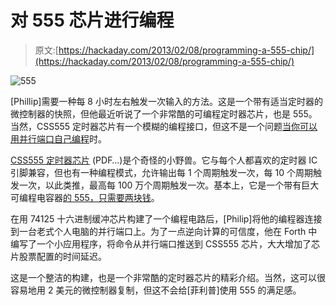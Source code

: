 # 对 555 芯片进行编程

> 原文:[https://hackaday.com/2013/02/08/programming-a-555-chip/](https://hackaday.com/2013/02/08/programming-a-555-chip/)

![555](../Images/c227e18ac48721f5d9759f0f14986d79.png)

[Phillip]需要一种每 8 小时左右触发一次输入的方法。这是一个带有适当定时器的微控制器的快照，但他最近听说了一个非常酷的可编程定时器芯片，也是 555。当然，CSS555 定时器芯片有一个模糊的编程接口，但这不是一个问题[当你可以用并行端口自己编程](http://www.jameco.com/Jameco/workshop/mystory/CSS55-timer.html)时。

[CSS555 定时器芯片](http://www.customsiliconsolutions.com/downloads/Revised%20Standard%20products/CSS555_App_Note1_Serial_Interface.pdf) (PDF…)是个奇怪的小野兽。它与每个人都喜欢的定时器 IC 引脚兼容，但也有一种编程模式，允许输出每 1 个周期触发一次，每 10 个周期触发一次，以此类推，最高每 100 万个周期触发一次。基本上，它是一个带有巨大可编程电容器[的 555，只需要两块钱](http://www.jameco.com/webapp/wcs/stores/servlet/ProductDisplay?langId=-1&storeId=10001&productId=2146450&catalogId=10001&CID=MERCH)。

在用 74125 十六进制缓冲芯片构建了一个编程电路后，[Philip]将他的编程器连接到一台老式个人电脑的并行端口上。为了一点逆向计算的可信度，他在 Forth 中编写了一个小应用程序，将命令从并行端口推送到 CSS555 芯片，大大增加了芯片股票配置的时间延迟。

这是一个整洁的构建，也是一个非常酷的定时器芯片的精彩介绍。当然，这可以很容易地用 2 美元的微控制器复制，但这不会给[菲利普]使用 555 的满足感。